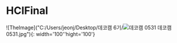 # HCIFinal
![TheImage]("C:/Users/jeonj/Desktop/데코캠 6기/![데코캠 0531](https://user-images.githubusercontent.com/85268165/120579573-b6582080-c462-11eb-9cde-e498469b80f8.jpg)
데코캠 0531.jpg"){: width='100''hight='100'}

